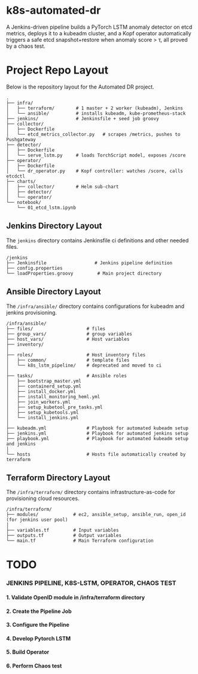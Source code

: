 # k8s-automated-dr
A Jenkins-driven pipeline builds a PyTorch LSTM anomaly detector on etcd metrics, deploys it to a kubeadm cluster, and a Kopf operator automatically triggers a safe etcd snapshot+restore when anomaly score > τ, all proved by a chaos test.

# Project Repo Layout
Below is the repository layout for the Automated DR project.
```
.
├── infra/
│   ├── terraform/        # 1 master + 2 worker (kubeadm), Jenkins
│   └── ansible/          # installs kubeadm, kube-prometheus-stack
├── jenkins/              # Jenkinsfile + seed job groovy
├── collector/
│   ├── Dockerfile
│   └── etcd_metrics_collector.py   # scrapes /metrics, pushes to Pushgateway
├── detector/
│   ├── Dockerfile
│   └── serve_lstm.py     # loads TorchScript model, exposes /score
├── operator/
│   ├── Dockerfile
│   └── dr_operator.py    # Kopf controller: watches /score, calls etcdctl
├── charts/
│   ├── collector/        # Helm sub-chart
│   ├── detector/
│   └── operator/
└── notebook/
    └── 01_etcd_lstm.ipynb
```

## Jenkins Directory Layout

The `jenkins` directory contains Jenkinsfile ci definitions and other needed files.
```
/jenkins
├── Jenkinsfile                  # Jenkins pipeline definition
├── config.properties        
└── loadProperties.groovy         # Main project directory
```

## Ansible Directory Layout

The `/infra/ansible/` directory contains configurations for kubeadm and jenkins provisioning.

```
/infra/ansible/
├── files/                    # files
├── group_vars/               # group variables
├── host_vars/                # Host variables
├── inventory/     
│
├── roles/                    # Host inventory files
│   ├── common/               # template files
│   └── k8s_lstm_pipeline/    # deprecated and moved to ci
│
├── tasks/                    # Ansible roles
│   ├── bootstrap_master.yml         
│   ├── containerd_setup.yml    
│   ├── install_docker.yml         
│   ├── install_monitoring_heml.yml
│   ├── join_workers.yml         
│   ├── setup_kubetool_pre_tasks.yml
│   ├── setup_kubetools.yml     
│   └── install_jenkins.yml
│
├── kubeadm.yml               # Playbook for automated kubeadm setup
├── jenkins.yml               # Playbook for automated jenkins setup
├── playbook.yml              # Playbook for automated kubeadm setup and jenkins
│
└── hosts                     # Hosts file automatically created by terraform
```

## Terraform Directory Layout

The `/infra/terraform/` directory contains infrastructure-as-code for provisioning cloud resources.

```
/infra/terraform/
├── modules/             # ec2, ansible_setup, ansible_run, open_id (for jenkins user pool)
│
├── variables.tf         # Input variables
├── outputs.tf           # Output variables
└── main.tf              # Main Terraform configuration
```
# TODO
### JENKINS PIPELINE, K8S-LSTM, OPERATOR, CHAOS TEST

#### 1. Validate OpenID module in /infra/terraform directory

#### 2. Create the Pipeline Job

#### 3. Configure the Pipeline

#### 4. Develop Pytorch LSTM

#### 5. Build Operator

#### 6. Perform Chaos test